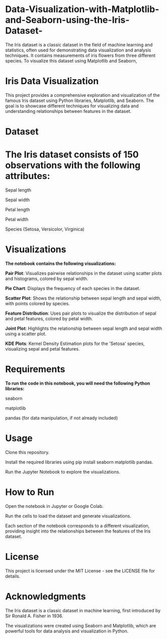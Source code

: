 # Data-Visualization-with-Matplotlib-and-Seaborn-using-the-Iris-Dataset-
 The Iris dataset is a classic dataset in the field of machine learning and statistics, often used for demonstrating data visualization and analysis techniques. It contains measurements of iris flowers from three different species. To visualize this dataset using Matplotlib and Seaborn,

# **Iris Data Visualization**

This project provides a comprehensive exploration and visualization of the famous Iris dataset using Python libraries, Matplotlib, and Seaborn. The goal is to showcase different techniques for visualizing data and understanding relationships between features in the dataset.

# **Dataset**

# **The Iris dataset consists of 150 observations with the following attributes:**

Sepal length

Sepal width

Petal length

Petal width

Species (Setosa, Versicolor, Virginica)

# **Visualizations**

**The notebook contains the following visualizations:**

**Pair Plot**: Visualizes pairwise relationships in the dataset using scatter plots and histograms, colored by sepal width.

**Pie Chart**: Displays the frequency of each species in the dataset.

**Scatter Plot**: Shows the relationship between sepal length and sepal width, with points colored by species.

**Feature Distribution**: Uses pair plots to visualize the distribution of sepal and petal features, colored by petal width.

**Joint Plot**: Highlights the relationship between sepal length and sepal width using a scatter plot.

**KDE Plots**: Kernel Density Estimation plots for the 'Setosa' species, visualizing sepal and petal features.
# **Requirements**
 

**To run the code in this notebook, you will need the following Python libraries:**

seaborn

matplotlib

pandas (for data manipulation, if not already included)

# **Usage**

Clone this repository.

Install the required libraries using pip install seaborn matplotlib pandas.

Run the Jupyter Notebook to explore the visualizations.

# **How to Run**

Open the notebook in Jupyter or Google Colab.

Run the cells to load the dataset and generate visualizations.

Each section of the notebook corresponds to a different visualization, providing insight into the relationships between the features of the Iris dataset.

# **License**

This project is licensed under the MIT License - see the LICENSE file for details.

# **Acknowledgments**

The Iris dataset is a classic dataset in machine learning, first introduced by Sir Ronald A. Fisher in 1936.

The visualizations were created using Seaborn and Matplotlib, which are powerful tools for data analysis and visualization in Python.

 
